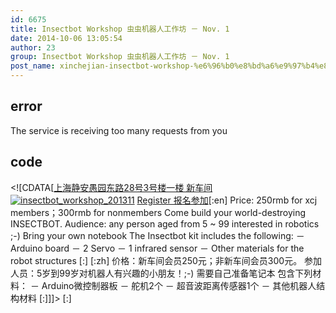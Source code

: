 ```yaml
---
id: 6675
title: Insectbot Workshop 虫虫机器人工作坊 － Nov. 1
date: 2014-10-06 13:05:54
author: 23
group: Insectbot Workshop 虫虫机器人工作坊 － Nov. 1
post_name: xinchejian-insectbot-workshop-%e6%96%b0%e8%bd%a6%e9%97%b4%e8%99%ab%e8%99%ab%e6%9c%ba%e5%99%a8%e4%ba%ba%e5%b7%a5%e4%bd%9c%e5%9d%8a-%ef%bc%8d-oct-25
---
```


## error
The service is receiving too many requests from you

## code
 <!\[CDATA\[[上海静安愚园东路28号3号楼一楼 新车间](http://xinchejian.huodongxing.com/event/map/5244063275800) [![insectbot_workshop_201311](http://xinchejian.com/wp-content/uploads/2013/11/insectbot_workshop_201311-290x290.jpg)](http://139.162.84.35/wp-content/uploads/2013/11/insectbot%5Fworkshop%5F201311.jpg) [Register 报名参加](http://www.huodongxing.com/go/insectbot "立即报名")\[:en\] Price: 250rmb for xcj members；300rmb for nonmembers Come build your world-destroying INSECTBOT. Audience: any person aged from 5 \~ 99 interested in robotics ;-) Bring your own notebook The Insectbot kit includes the following: － Arduino board － 2 Servo － 1 infrared sensor － Other materials for the robot structures \[:\] \[:zh\] 价格：新车间会员250元；非新车间会员300元。 参加人员：5岁到99岁对机器人有兴趣的小朋友！;-) 需要自己准备笔记本 包含下列材料： － Arduino微控制器板 － 舵机2个 － 超音波距离传感器1个 － 其他机器人结构材料 \[:\]\]\]> \[:\]
